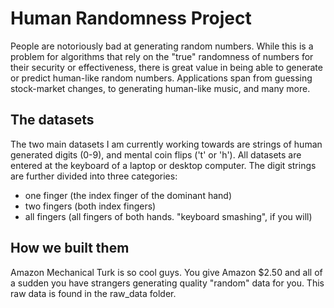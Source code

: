 # Human Randomness Project
People are notoriously bad at generating random numbers. While this is a problem for algorithms that rely on the "true" randomness of numbers for their security or effectiveness, there is great value in being able to generate or predict human-like random numbers. Applications span from guessing stock-market changes, to generating human-like music, and many more.

## The datasets

The two main datasets I am currently working towards are strings of human generated digits (0-9), and mental coin flips ('t' or 'h'). All datasets are entered at the keyboard of a laptop or desktop computer. The digit strings are further divided into three categories: 

- one finger (the index finger of the dominant hand)
- two fingers (both index fingers)
- all fingers (all fingers of both hands. "keyboard smashing", if you will)

## How we built them
Amazon Mechanical Turk is so cool guys. You give Amazon $2.50 and all of a sudden you have strangers generating quality "random" data for you. This raw data is found in the raw_data folder.
